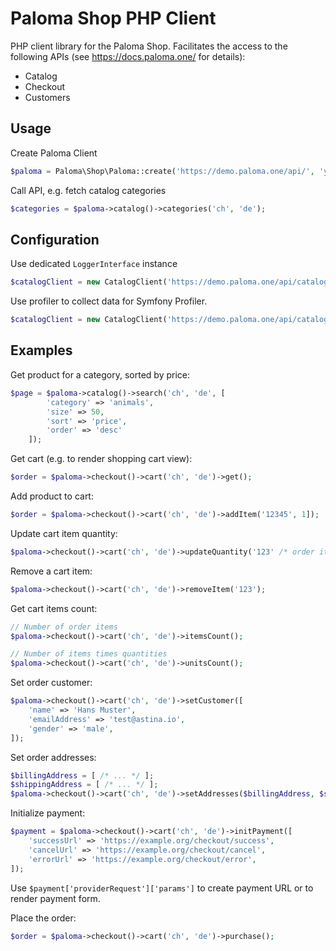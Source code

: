 Paloma Shop PHP Client
========

PHP client library for the Paloma Shop. Facilitates the access to the following APIs (see https://docs.paloma.one/ for details):

- Catalog
- Checkout
- Customers

## Usage
Create Paloma Client
```php
$paloma = Paloma\Shop\Paloma::create('https://demo.paloma.one/api/', 'yourAPIKey'));
```
Call API, e.g. fetch catalog categories
```php
$categories = $paloma->catalog()->categories('ch', 'de');
```
## Configuration
Use dedicated `LoggerInterface` instance
```php
$catalogClient = new CatalogClient('https://demo.paloma.one/api/catalog/', 'yourAPIKey', $myLogger);
```

Use profiler to collect data for Symfony Profiler.
```php
$catalogClient = new CatalogClient('https://demo.paloma.one/api/catalog/', 'yourAPIKey', $myLogger, $myProfiler);
```

## Examples

Get product for a category, sorted by price:
```php
$page = $paloma->catalog()->search('ch', 'de', [
        'category' => 'animals', 
        'size' => 50,
        'sort' => 'price',
        'order' => 'desc'
    ]);
```

Get cart (e.g. to render shopping cart view):
```php
$order = $paloma->checkout()->cart('ch', 'de')->get();
```

Add product to cart:
```php
$order = $paloma->checkout()->cart('ch', 'de')->addItem('12345', 1]);
```

Update cart item quantity:
```php
$paloma->checkout()->cart('ch', 'de')->updateQuantity('123' /* order item id */, 2 /* quantity */);
```

Remove a cart item:
```php
$paloma->checkout()->cart('ch', 'de')->removeItem('123');
```

Get cart items count:
```php
// Number of order items
$paloma->checkout()->cart('ch', 'de')->itemsCount();

// Number of items times quantities
$paloma->checkout()->cart('ch', 'de')->unitsCount();
```

Set order customer:
```php
$paloma->checkout()->cart('ch', 'de')->setCustomer([
    'name' => 'Hans Muster',
    'emailAddress' => 'test@astina.io',
    'gender' => 'male',
]);
```

Set order addresses:
```php
$billingAddress = [ /* ... */ ];
$shippingAddress = [ /* ... */ ];
$paloma->checkout()->cart('ch', 'de')->setAddresses($billingAddress, $shippingAddress);
```

Initialize payment:
```php
$payment = $paloma->checkout()->cart('ch', 'de')->initPayment([
    'successUrl' => 'https://example.org/checkout/success',
    'cancelUrl' => 'https://example.org/checkout/cancel',
    'errorUrl' => 'https://example.org/checkout/error',
]);
```

Use `$payment['providerRequest']['params']` to create payment URL or to render payment form.

Place the order:
```php
$order = $paloma->checkout()->cart('ch', 'de')->purchase();
```